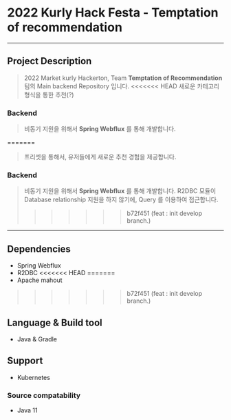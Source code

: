 # 2022 Kurly Hack Festa - Temptation of recommendation 
-----------
## Project Description
> 2022 Market kurly Hackerton, Team **Temptation of Recommendation** 팀의 Main backend Repository 입니다.
<<<<<<< HEAD
> 새로운 카테고리 형식을 통한 추천(?)

### Backend
> 비동기 지원을 위해서 **Spring Webflux** 를 통해 개발합니다.

=======
> 프리셋을 통해서, 유저들에게 새로운 추천 경험을 제공합니다.

### Backend
> 비동기 지원을 위해서 **Spring Webflux** 를 통해 개발합니다.
> R2DBC 모듈이 Database relationship 지원을 하지 않기에, Query 를 이용하여 접근합니다.
>>>>>>> b72f451 (feat : init develop branch.)
-----------
## Dependencies
+ Spring Webflux
+ R2DBC
<<<<<<< HEAD
=======
+ Apache mahout
>>>>>>> b72f451 (feat : init develop branch.)

## Language & Build tool
+ Java & Gradle

## Support
+ Kubernetes

### Source compatability
+ Java 11
